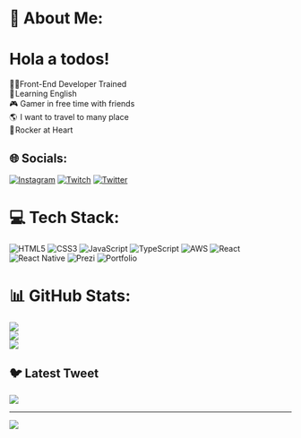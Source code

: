 # 💫 About Me:
<h1>Hola a todos!</h1>
👨‍💻Front-End Developer Trained<br> 🗽 Learning English<br>🎮 Gamer in free time with friends<br>🌎  I want to travel to many place<br>🤟 Rocker at Heart


## 🌐 Socials:
[![Instagram](https://img.shields.io/badge/Instagram-%23E4405F.svg?logo=Instagram&logoColor=white)](https://instagram.com/Oliver.Bri.Matt) [![Twitch](https://img.shields.io/badge/Twitch-%239146FF.svg?logo=Twitch&logoColor=white)](https://twitch.tv/Rockero_lml) [![Twitter](https://img.shields.io/badge/Twitter-%231DA1F2.svg?logo=Twitter&logoColor=white)](https://twitter.com/@RockerolwL) 

# 💻 Tech Stack:
![HTML5](https://img.shields.io/badge/html5-%23E34F26.svg?style=for-the-badge&logo=html5&logoColor=white) ![CSS3](https://img.shields.io/badge/css3-%231572B6.svg?style=for-the-badge&logo=css3&logoColor=white) ![JavaScript](https://img.shields.io/badge/javascript-%23323330.svg?style=for-the-badge&logo=javascript&logoColor=%23F7DF1E) ![TypeScript](https://img.shields.io/badge/typescript-%23007ACC.svg?style=for-the-badge&logo=typescript&logoColor=white) ![AWS](https://img.shields.io/badge/AWS-%23FF9900.svg?style=for-the-badge&logo=amazon-aws&logoColor=white) ![React](https://img.shields.io/badge/react-%2320232a.svg?style=for-the-badge&logo=react&logoColor=%2361DAFB) ![React Native](https://img.shields.io/badge/react_native-%2320232a.svg?style=for-the-badge&logo=react&logoColor=%2361DAFB) ![Prezi](https://img.shields.io/badge/Prezi-%23000000.svg?style=for-the-badge&logo=Prezi&logoColor=white) ![Portfolio](https://img.shields.io/badge/Portfolio-%23000000.svg?style=for-the-badge&logo=firefox&logoColor=#FF7139)
# 📊 GitHub Stats:
![](https://github-readme-stats.vercel.app/api?username=oliverbrimat&theme=great-gatsby&hide_border=false&include_all_commits=true&count_private=false)<br/>
![](https://github-readme-streak-stats.herokuapp.com/?user=oliverbrimat&theme=great-gatsby&hide_border=false)<br/>
![](https://github-readme-stats.vercel.app/api/top-langs/?username=oliverbrimat&theme=great-gatsby&hide_border=false&include_all_commits=true&count_private=false&layout=compact)

## 🐦 Latest Tweet
[![](https://gtce.itsvg.in/api?username=@RockerolwL)](https://github.com/VishwaGauravIn/github-twitter-card-embed)

---
[![](https://visitcount.itsvg.in/api?id=oliverbrimat&icon=2&color=1)](https://visitcount.itsvg.in)
